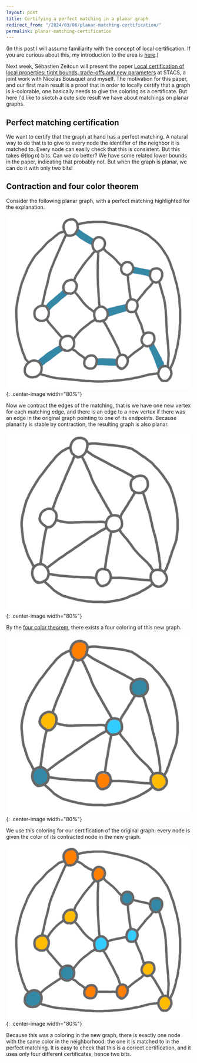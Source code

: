```yaml
---
layout: post
title: Certifying a perfect matching in a planar graph 
redirect_from: "/2024/03/06/planar-matching-certification/"
permalink: planar-matching-certification
---
```


(In this post I will assume familiarity with the concept of local 
certification. If you are curious about this, my introduction to the area
is [here](https://arxiv.org/abs/1910.12747).)

Next week, Sébastien Zeitoun will present the paper 
[Local certification of local properties: tight bounds, trade-offs and new parameters](https://arxiv.org/abs/2312.13702)
at STACS, a joint work with Nicolas Bousquet and myself. 
The motivation for this paper, and our first main result is a proof that 
in order to locally certify that a graph is k-colorable, one basically 
needs to give the coloring as a certificate. But here I'd like to sketch 
a cute side result we have about matchings on planar graphs.

## Perfect matching certification

We want to certify that the graph at hand has a perfect matching. A natural 
way to do that is to give to every node the identifier of the neighbor 
it is matched to. Every node can easily check that this is consistent. 
But this takes $\Theta(\log n)$ bits. Can we do better? We have some related
lower bounds in the paper, indicating that probably not. But when the graph
is planar, we can do it with only two bits! 

## Contraction and four color theorem

Consider the following planar graph, with a perfect matching highlighted 
for the explanation.

![](../assets/planar-matching-3.png){: .center-image width="80%"}

Now we contract the edges of the matching, that is we have one new vertex 
for each matching edge, and there is an edge to a new vertex if there was an 
edge in the original graph pointing to one of its endpoints. 
Because planarity is stable by contraction, the resulting graph is also 
planar. 

![](../assets/planar-matching-2.png){: .center-image width="80%"}

By the [four color theorem](https://en.wikipedia.org/wiki/Four_color_theorem), 
there exists a four coloring of this new graph.

![](../assets/planar-matching-1.png){: .center-image width="80%"}

We use this coloring for our certification of the original graph: every node
is given the color of its contracted node in the new graph. 

![](../assets/planar-matching-5.png){: .center-image width="80%"}

Because this 
was a coloring in the new graph, there is exactly one node with the same 
color in the neighborhood: the one it is matched to in the perfect matching. 
It is easy to check that this is a correct certification, and it uses
only four different certificates, hence two bits.









